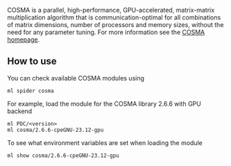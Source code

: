 COSMA is a parallel, high-performance, GPU-accelerated, matrix-matrix multiplication algorithm that is communication-optimal for all combinations of matrix dimensions, number of processors and memory sizes, without the need for any parameter tuning. For more information see the [COSMA homepage](https://github.com/eth-cscs/COSMA).

## How to use

You can check available COSMA modules using
```
ml spider cosma
```

For example, load the module for the COSMA library 2.6.6 with GPU backend
```
ml PDC/<version>
ml cosma/2.6.6-cpeGNU-23.12-gpu
```

To see what environment variables are set when loading the module
```
ml show cosma/2.6.6-cpeGNU-23.12-gpu
```
